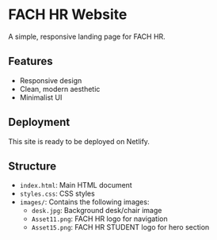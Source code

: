 # FACH HR Website

A simple, responsive landing page for FACH HR.

## Features
- Responsive design
- Clean, modern aesthetic
- Minimalist UI

## Deployment
This site is ready to be deployed on Netlify.

## Structure
- `index.html`: Main HTML document
- `styles.css`: CSS styles
- `images/`: Contains the following images:
  - `desk.jpg`: Background desk/chair image
  - `Asset11.png`: FACH HR logo for navigation
  - `Asset15.png`: FACH HR STUDENT logo for hero section